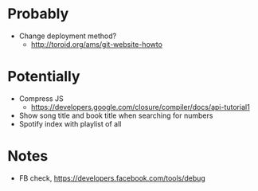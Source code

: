 Probably
===
- Change deployment method?
	- http://toroid.org/ams/git-website-howto

Potentially
===
- Compress JS
	- https://developers.google.com/closure/compiler/docs/api-tutorial1
- Show song title and book title when searching for numbers
- Spotify index with playlist of all

Notes
===
- FB check, https://developers.facebook.com/tools/debug